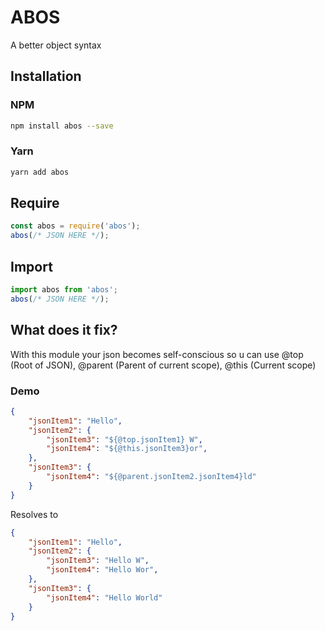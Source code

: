 # ABOS
A better object syntax

## Installation
### NPM
```sh
npm install abos --save
```

### Yarn
```sh
yarn add abos
```


## Require
```js
const abos = require('abos');
abos(/* JSON HERE */);
```

## Import
```js
import abos from 'abos';
abos(/* JSON HERE */);
```

## What does it fix?
With this module your json becomes self-conscious so u can use @top (Root of JSON), @parent (Parent of current scope), @this (Current scope)

### Demo
```json
{
    "jsonItem1": "Hello",
    "jsonItem2": {
        "jsonItem3": "${@top.jsonItem1} W",
        "jsonItem4": "${@this.jsonItem3}or",
    },
    "jsonItem3": {
        "jsonItem4": "${@parent.jsonItem2.jsonItem4}ld"
    }
}
```

Resolves to

```json
{
    "jsonItem1": "Hello",
    "jsonItem2": {
        "jsonItem3": "Hello W",
        "jsonItem4": "Hello Wor",
    },
    "jsonItem3": {
        "jsonItem4": "Hello World"
    }
}
```
